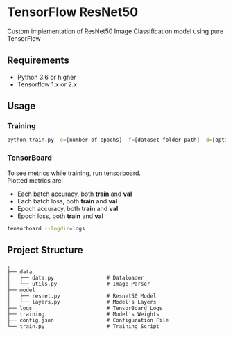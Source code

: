 # TensorFlow ResNet50
Custom implementation of ResNet50 Image Classification model using pure TensorFlow 

## Requirements
* Python 3.6 or higher
* Tensorflow 1.x or 2.x

## Usage

### Training
```sh
python train.py -e=[number of epochs] -f=[dataset folder path] -d=[optional: if use TF Debugger]
```

### TensorBoard
To see metrics while training, run tensorboard.  
Plotted metrics are:
- Each batch accuracy, both **train** and **val**
- Each batch loss, both **train** and **val**
- Epoch accuracy, both **train** and **val**
- Epoch loss, both **train** and **val**

```sh
tensorboard --logdir=logs
```

## Project Structure
    .
    ├── data                       
    │   ├── data.py                 # Dataloader  
    │   └── utils.py                # Image Parser
    ├── model                       
    │   ├── resnet.py               # Resnet50 Model
    │   └── layers.py               # Model's Layers 
    ├── logs                        # TensorBoard Logs         
    ├── training                    # Model's Weights
    ├── config.json                 # Configuration File
    └── train.py                    # Training Script
